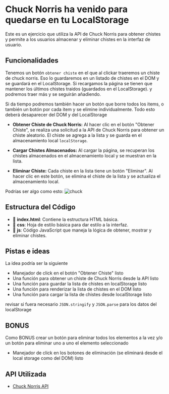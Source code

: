 # Chuck Norris ha venido para quedarse en tu LocalStorage

Este es un ejercicio que utiliza la API de Chuck Norris para obtener chistes y permite a los usuarios almacenar y eliminar chistes en la interfaz de usuario.


## Funcionalidades

Tenemos un botón `obtener chiste` en el que al clickar traeremos un chiste de chuck norris. Eso lo guardaremos en un listado de chistes en el DOM y se guardará en el LocalStorage. Si recargamos la página se tienen que mantener los últimos chistes traidos (guardados en el LocalStorage). y podremos traer más y se seguirán añadiendo. 

Si da tiempo podremos también hacer un botón que borre todos los items, o también un botón por cada item y se elimine individualmente. Todo esto deberá desaparecer del DOM y del LocalStorage

- **Obtener Chiste de Chuck Norris:** Al hacer clic en el botón "Obtener Chiste", se realiza una solicitud a la API de Chuck Norris para obtener un chiste aleatorio. El chiste se agrega a la lista y se guarda en el almacenamiento local `localStorage`.

- **Cargar Chistes Almacenados:** Al cargar la página, se recuperan los chistes almacenados en el almacenamiento local y se muestran en la lista.

- **Eliminar Chiste:** Cada chiste en la lista tiene un botón "Eliminar". Al hacer clic en este botón, se elimina el chiste de la lista y se actualiza el almacenamiento local.

Podrías ser algo como esto:
![chuck](./img/chuck.png)


## Estructura del Código

- 📄 **index.html**: Contiene la estructura HTML básica.
- 📁 **css**: Hoja de estilo básica para dar estilo a la interfaz.
- 📁 **js**: Código JavaScript que maneja la lógica de obtener, mostrar y eliminar chistes.

## Pistas e ideas

La idea podría ser la siguiente 
- Manejador de click en el botón "Obtener Chiste" listo
- Una función para obtener un chiste de Chuck Norris desde la API listo
- Una función para guardar la lista de chistes en localStorage listo
- Una función para renderizar la lista de chistes en el DOM listo
- Una función para cargar la lista de chistes desde localStorage listo

revisar si fuera necesario `JSON.stringify` y `JSON.parse` para los datos del localStorage

## BONUS
Como BONUS crear un botón para eliminar todos los elementos a la vez y/o un botón para eliminar uno a uno el elemento seleccionado 
- Manejador de click en los botones de eliminación (se eliminará desde el local storage como del DOM) listo

## API Utilizada

- [Chuck Norris API](https://api.chucknorris.io/jokes/random)